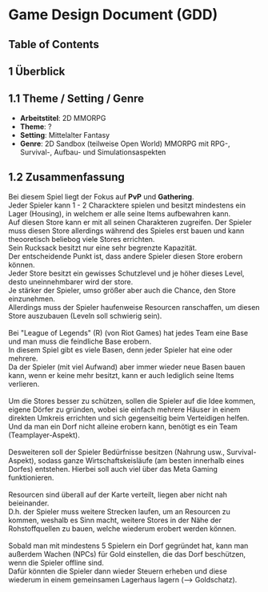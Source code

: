 ﻿# Game Design Document (GDD)

## Table of Contents

## 1 Überblick

## 1.1 Theme / Setting / Genre

  - **Arbeitstitel**: 2D MMORPG
  - **Theme**: ?
  - **Setting**: Mittelalter Fantasy
  - **Genre**: 2D Sandbox (teilweise Open World) MMORPG mit RPG-, Survival-, Aufbau- und Simulationsaspekten
  
## 1.2 Zusammenfassung

Bei diesem Spiel liegt der Fokus auf **PvP** und **Gathering**.\
Jeder Spieler kann 1 - 2 Characktere spielen und besitzt mindestens ein Lager (Housing), in welchem er alle seine Items aufbewahren kann.\
Auf diesen Store kann er mit all seinen Charakteren zugreifen. Der Spieler muss diesen Store allerdings während des Spieles erst bauen und kann theooretisch beliebog viele Stores errichten.\
Sein Rucksack besitzt nur eine sehr begrenzte Kapazität.\
Der entscheidende Punkt ist, dass andere Spieler diesen Store erobern können.\
Jeder Store besitzt ein gewisses Schutzlevel und je höher dieses Level, desto uneinnehmbarer wird der store.\
Je stärker der Spieler, umso größer aber auch die Chance, den Store einzunehmen.\
Allerdings muss der Spieler haufenweise Resourcen ranschaffen, um diesen Store auszubauen (Leveln soll schwierig sein).\
\
Bei "League of Legends" (R) (von Riot Games) hat jedes Team eine Base und man muss die feindliche Base erobern.\
In diesem Spiel gibt es viele Basen, denn jeder Spieler hat eine oder mehrere.\
Da der Spieler (mit viel Aufwand) aber immer wieder neue Basen bauen kann, wenn er keine mehr besitzt, kann er auch lediglich seine Items verlieren.\
\
Um die Stores besser zu schützen, sollen die Spieler auf die Idee kommen, eigene Dörfer zu gründen, wobei sie einfach mehrere Häuser in einem direkten Umkreis errichten und sich gegenseitig beim Verteidigen helfen.\
Und da man ein Dorf nicht alleine erobern kann, benötigt es ein Team (Teamplayer-Aspekt).\
\
Desweiteren soll der Spieler Bedürfnisse besitzen (Nahrung usw., Survival-Aspekt), sodass ganze Wirtschaftskeisläufe (am besten innerhalb eines Dorfes) entstehen. Hierbei soll auch viel über das Meta Gaming funktionieren.\
\
Resourcen sind überall auf der Karte verteilt, liegen aber nicht nah beieinander.\
D.h. der Spieler muss weitere Strecken laufen, um an Resourcen zu kommen, weshalb es Sinn macht, weitere Stores in der Nähe der Rohstoffquellen zu bauen, welche wiederum erobert werden können.\
\
Sobald man mit mindestens 5 Spielern ein Dorf gegründet hat, kann man außerdem Wachen (NPCs) für Gold einstellen, die das Dorf beschützen, wenn die Spieler offline sind.\
Dafür könnten die Spieler dann wieder Steuern erheben und diese wiederum in einem gemeinsamen Lagerhaus lagern (--> Goldschatz).